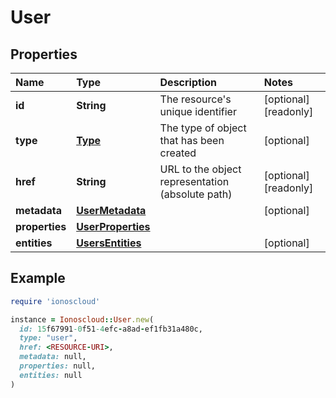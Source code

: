 # User

## Properties

| Name | Type | Description | Notes |
| :--- | :--- | :--- | :--- |
| **id** | **String** | The resource's unique identifier | \[optional\]\[readonly\] |
| **type** | [**Type**](type.md) | The type of object that has been created | \[optional\] |
| **href** | **String** | URL to the object representation \(absolute path\) | \[optional\]\[readonly\] |
| **metadata** | [**UserMetadata**](usermetadata.md) |  | \[optional\] |
| **properties** | [**UserProperties**](userproperties.md) |  |  |
| **entities** | [**UsersEntities**](usersentities.md) |  | \[optional\] |

## Example

```ruby
require 'ionoscloud'

instance = Ionoscloud::User.new(
  id: 15f67991-0f51-4efc-a8ad-ef1fb31a480c,
  type: "user",
  href: <RESOURCE-URI>,
  metadata: null,
  properties: null,
  entities: null
)
```

